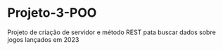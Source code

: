 # Projeto-3-POO
Projeto de criação de servidor e método REST pata buscar dados sobre jogos lançados em 2023
